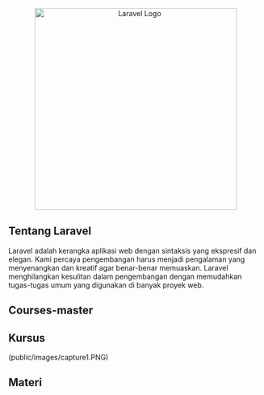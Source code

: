 <p align="center"><a href="https://laravel.com" target="_blank"><img src="https://raw.githubusercontent.com/laravel/art/master/logo-lockup/5%20SVG/2%20CMYK/1%20Full%20Color/laravel-logolockup-cmyk-red.svg" width="400" alt="Laravel Logo"></a></p>
</p>

## Tentang Laravel

Laravel adalah kerangka aplikasi web dengan sintaksis yang ekspresif dan elegan. Kami percaya pengembangan harus menjadi pengalaman yang menyenangkan dan kreatif agar benar-benar memuaskan. Laravel menghilangkan kesulitan dalam pengembangan dengan memudahkan tugas-tugas umum yang digunakan di banyak proyek web.

## Courses-master

## Kursus

(public/images/capture1.PNG)

## Materi
